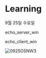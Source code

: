 # Learning

9월 25일 수요일

echo_server_win

echo_client_win

![0925OSNW3](https://user-images.githubusercontent.com/43642411/65689211-81010a00-e0a7-11e9-900d-a678bacaf8c8.jpg)
